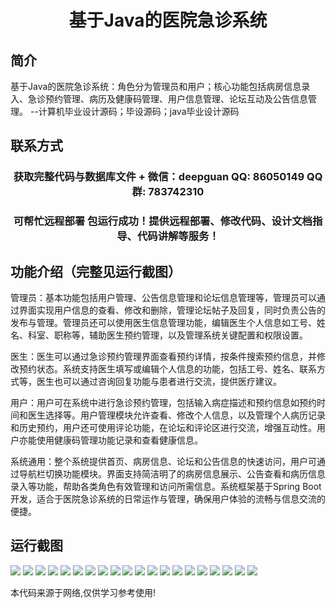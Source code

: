 <p><h1 align="center">基于Java的医院急诊系统</h1></p>

## 简介
基于Java的医院急诊系统：角色分为管理员和用户；核心功能包括病房信息录入、急诊预约管理、病历及健康码管理、用户信息管理、论坛互动及公告信息管理。    --计算机毕业设计源码；毕设源码；java毕业设计源码


## 联系方式
<p><h3 align="center">获取完整代码与数据库文件 + 微信：deepguan QQ: 86050149 QQ群: 783742310</h3></p>
<p><h3 align="center">可帮忙远程部署 包运行成功！提供远程部署、修改代码、设计文档指导、代码讲解等服务！</h3></p>

## 功能介绍（完整见运行截图）
管理员：基本功能包括用户管理、公告信息管理和论坛信息管理等，管理员可以通过界面实现用户信息的查看、修改和删除，管理论坛帖子及回复，同时负责公告的发布与管理。管理员还可以使用医生信息管理功能，编辑医生个人信息如工号、姓名、科室、职称等，辅助医生预约管理，以及管理系统关键配置和权限设置。

医生：医生可以通过急诊预约管理界面查看预约详情，按条件搜索预约信息，并修改预约状态。系统支持医生填写或编辑个人信息的功能，包括工号、姓名、联系方式等，医生也可以通过咨询回复功能与患者进行交流，提供医疗建议。

用户：用户可在系统中进行急诊预约管理，包括输入病症描述和预约信息如预约时间和医生选择等。用户管理模块允许查看、修改个人信息，以及管理个人病历记录和历史预约，用户还可使用评论功能，在论坛和评论区进行交流，增强互动性。用户亦能使用健康码管理功能记录和查看健康信息。

系统通用：整个系统提供首页、病房信息、论坛和公告信息的快速访问，用户可通过导航栏切换功能模块。界面支持简洁明了的病房信息展示、公告查看和病历信息录入等功能，帮助各类角色有效管理和访问所需信息。系统框架基于Spring Boot开发，适合于医院急诊系统的日常运作与管理，确保用户体验的流畅与信息交流的便捷。


## 运行截图
![](https://bs-1329754181.cos.ap-shanghai.myqcloud.com/spring/HospitalEmergencySystem/img/001.jpg)
![](https://bs-1329754181.cos.ap-shanghai.myqcloud.com/spring/HospitalEmergencySystem/img/002.jpg)
![](https://bs-1329754181.cos.ap-shanghai.myqcloud.com/spring/HospitalEmergencySystem/img/003.jpg)
![](https://bs-1329754181.cos.ap-shanghai.myqcloud.com/spring/HospitalEmergencySystem/img/004.jpg)
![](https://bs-1329754181.cos.ap-shanghai.myqcloud.com/spring/HospitalEmergencySystem/img/005.jpg)
![](https://bs-1329754181.cos.ap-shanghai.myqcloud.com/spring/HospitalEmergencySystem/img/006.jpg)
![](https://bs-1329754181.cos.ap-shanghai.myqcloud.com/spring/HospitalEmergencySystem/img/007.jpg)
![](https://bs-1329754181.cos.ap-shanghai.myqcloud.com/spring/HospitalEmergencySystem/img/008.jpg)
![](https://bs-1329754181.cos.ap-shanghai.myqcloud.com/spring/HospitalEmergencySystem/img/009.jpg)
![](https://bs-1329754181.cos.ap-shanghai.myqcloud.com/spring/HospitalEmergencySystem/img/010.jpg)
![](https://bs-1329754181.cos.ap-shanghai.myqcloud.com/spring/HospitalEmergencySystem/img/011.jpg)
![](https://bs-1329754181.cos.ap-shanghai.myqcloud.com/spring/HospitalEmergencySystem/img/012.jpg)
![](https://bs-1329754181.cos.ap-shanghai.myqcloud.com/spring/HospitalEmergencySystem/img/013.jpg)
![](https://bs-1329754181.cos.ap-shanghai.myqcloud.com/spring/HospitalEmergencySystem/img/014.jpg)
![](https://bs-1329754181.cos.ap-shanghai.myqcloud.com/spring/HospitalEmergencySystem/img/015.jpg)
![](https://bs-1329754181.cos.ap-shanghai.myqcloud.com/spring/HospitalEmergencySystem/img/016.jpg)
![](https://bs-1329754181.cos.ap-shanghai.myqcloud.com/spring/HospitalEmergencySystem/img/017.jpg)
![](https://bs-1329754181.cos.ap-shanghai.myqcloud.com/spring/HospitalEmergencySystem/img/018.jpg)
![](https://bs-1329754181.cos.ap-shanghai.myqcloud.com/spring/HospitalEmergencySystem/img/019.jpg)
![](https://bs-1329754181.cos.ap-shanghai.myqcloud.com/spring/HospitalEmergencySystem/img/020.jpg)

<p>本代码来源于网络,仅供学习参考使用!</p>
